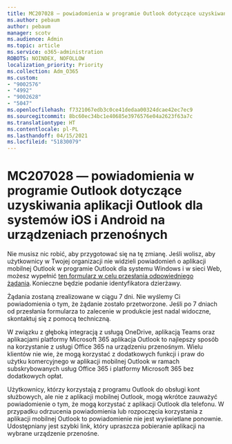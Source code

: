 ```yaml
---
title: MC207028 — powiadomienia w programie Outlook dotyczące uzyskiwania aplikacji Outlook dla systemów iOS i Android na urządzeniach przenośnych
ms.author: pebaum
author: pebaum
manager: scotv
ms.audience: Admin
ms.topic: article
ms.service: o365-administration
ROBOTS: NOINDEX, NOFOLLOW
localization_priority: Priority
ms.collection: Adm_O365
ms.custom:
- "9002576"
- "4992"
- "9002628"
- "5047"
ms.openlocfilehash: f7321067edb3c0ce41dedaa00324dcae42ec7ec9
ms.sourcegitcommit: 8bc60ec34bc1e40685e3976576e04a2623f63a7c
ms.translationtype: HT
ms.contentlocale: pl-PL
ms.lasthandoff: 04/15/2021
ms.locfileid: "51830079"
---
```

# <a name="mc207028---notifications-in-outlook-to-obtain-outlook-for-ios-and-android-on-mobile-devices"></a>MC207028 — powiadomienia w programie Outlook dotyczące uzyskiwania aplikacji Outlook dla systemów iOS i Android na urządzeniach przenośnych

Nie musisz nic robić, aby przygotować się na tę zmianę. Jeśli wolisz, aby użytkownicy w Twojej organizacji nie widzieli powiadomień o aplikacji mobilnej Outlook w programie Outlook dla systemu Windows i w sieci Web, możesz wypełnić [ten formularz w celu przesłania odpowiedniego żądania](https://aka.ms/MC207028). Konieczne będzie podanie identyfikatora dzierżawy. 

Żądania zostaną zrealizowane w ciągu 7 dni. Nie wyślemy Ci powiadomienia o tym, że żądanie zostało przetworzone. Jeśli po 7 dniach od przesłania formularza to zalecenie w produkcie jest nadal widoczne, skontaktuj się z pomocą techniczną.

W związku z głęboką integracją z usługą OneDrive, aplikacją Teams oraz aplikacjami platformy Microsoft 365 aplikacja Outlook to najlepszy sposób na korzystanie z usługi Office 365 na urządzeniu przenośnym. Wielu klientów nie wie, że mogą korzystać z dodatkowych funkcji i praw do użytku komercyjnego w aplikacji mobilnej Outlook w ramach subskrybowanych usług Office 365 i platformy Microsoft 365 bez dodatkowych opłat.

Użytkownicy, którzy korzystają z programu Outlook do obsługi kont służbowych, ale nie z aplikacji mobilnej Outlook, mogą wkrótce zauważyć powiadomienie o tym, że mogą korzystać z aplikacji Outlook dla telefonu. W przypadku odrzucenia powiadomienia lub rozpoczęcia korzystania z aplikacji mobilnej Outlook to powiadomienie nie jest wyświetlane ponownie. Udostępniany jest szybki link, który upraszcza pobieranie aplikacji na wybrane urządzenie przenośne.
